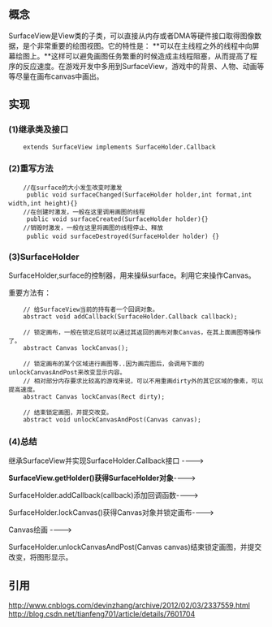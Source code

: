 ## 概念

SurfaceView是View类的子类，可以直接从内存或者DMA等硬件接口取得图像数据，是个非常重要的绘图视图。它的特性是：
**可以在主线程之外的线程中向屏幕绘图上。**这样可以避免画图任务繁重的时候造成主线程阻塞，从而提高了程序的反应速度。在游戏开发中多用到SurfaceView，游戏中的背景、人物、动画等等尽量在画布canvas中画出。

## 实现

### (1)继承类及接口
        extends SurfaceView implements SurfaceHolder.Callback
### (2)重写方法
        //在surface的大小发生改变时激发
         public void surfaceChanged(SurfaceHolder holder,int format,int width,int height){}　
        //在创建时激发，一般在这里调用画图的线程
         public void surfaceCreated(SurfaceHolder holder){}
        //销毁时激发，一般在这里将画图的线程停止、释放
         public void surfaceDestroyed(SurfaceHolder holder) {}　
### (3)SurfaceHolder
SurfaceHolder,surface的控制器，用来操纵surface。利用它来操作Canvas。

重要方法有：

        // 给SurfaceView当前的持有者一个回调对象。
        abstract void addCallback(SurfaceHolder.Callback callback);

        // 锁定画布，一般在锁定后就可以通过其返回的画布对象Canvas，在其上面画图等操作了。
        abstract Canvas lockCanvas();

        // 锁定画布的某个区域进行画图等..因为画完图后，会调用下面的unlockCanvasAndPost来改变显示内容。
        // 相对部分内存要求比较高的游戏来说，可以不用重画dirty外的其它区域的像素，可以提高速度。
        abstract Canvas lockCanvas(Rect dirty);

        // 结束锁定画图，并提交改变。
        abstract void unlockCanvasAndPost(Canvas canvas);

### (4)总结

继承SurfaceView并实现SurfaceHolder.Callback接口 ----> 

**SurfaceView.getHolder()获得SurfaceHolder对象**---->

SurfaceHolder.addCallback(callback)添加回调函数---->

SurfaceHolder.lockCanvas()获得Canvas对象并锁定画布----> 

Canvas绘画 ---->

SurfaceHolder.unlockCanvasAndPost(Canvas canvas)结束锁定画图，并提交改变，将图形显示。


## 引用
http://www.cnblogs.com/devinzhang/archive/2012/02/03/2337559.html
http://blog.csdn.net/tianfeng701/article/details/7601704